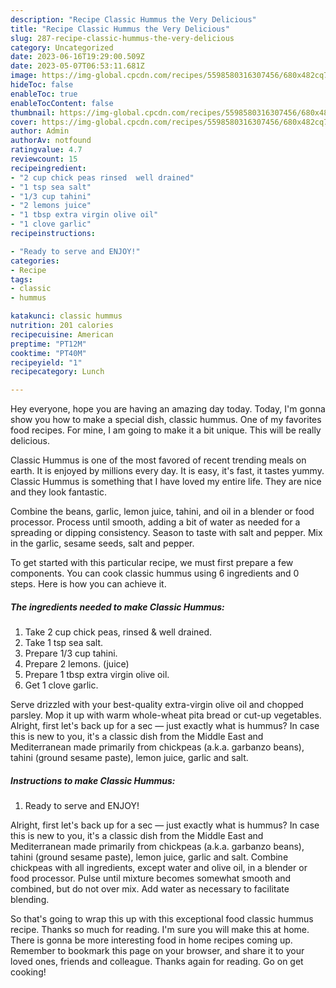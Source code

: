 ```yaml
---
description: "Recipe Classic Hummus the Very Delicious"
title: "Recipe Classic Hummus the Very Delicious"
slug: 287-recipe-classic-hummus-the-very-delicious
category: Uncategorized
date: 2023-06-16T19:29:00.509Z
date: 2023-05-07T06:53:11.681Z
image: https://img-global.cpcdn.com/recipes/5598580316307456/680x482cq70/classic-hummus-recipe-main-photo.jpg
hideToc: false
enableToc: true
enableTocContent: false
thumbnail: https://img-global.cpcdn.com/recipes/5598580316307456/680x482cq70/classic-hummus-recipe-main-photo.jpg
cover: https://img-global.cpcdn.com/recipes/5598580316307456/680x482cq70/classic-hummus-recipe-main-photo.jpg
author: Admin
authorAv: notfound
ratingvalue: 4.7
reviewcount: 15
recipeingredient:
- "2 cup chick peas rinsed  well drained"
- "1 tsp sea salt"
- "1/3 cup tahini"
- "2 lemons juice"
- "1 tbsp extra virgin olive oil"
- "1 clove garlic"
recipeinstructions:

- "Ready to serve and ENJOY!"
categories:
- Recipe
tags:
- classic
- hummus

katakunci: classic hummus 
nutrition: 201 calories
recipecuisine: American
preptime: "PT12M"
cooktime: "PT40M"
recipeyield: "1"
recipecategory: Lunch

---
```



Hey everyone, hope you are having an amazing day today. Today, I'm gonna show you how to make a special dish, classic hummus. One of my favorites food recipes. For mine, I am going to make it a bit unique. This will be really delicious.

Classic Hummus is one of the most favored of recent trending meals on earth. It is enjoyed by millions every day. It is easy, it's fast, it tastes yummy. Classic Hummus is something that I have loved my entire life. They are nice and they look fantastic.

Combine the beans, garlic, lemon juice, tahini, and oil in a blender or food processor. Process until smooth, adding a bit of water as needed for a spreading or dipping consistency. Season to taste with salt and pepper. Mix in the garlic, sesame seeds, salt and pepper.


To get started with this particular recipe, we must first prepare a few components. You can cook classic hummus using 6 ingredients and 0 steps. Here is how you can achieve it.

<!--inarticleads1-->

##### The ingredients needed to make Classic Hummus:

1. Take 2 cup chick peas, rinsed &amp; well drained.
1. Take 1 tsp sea salt.
1. Prepare 1/3 cup tahini.
1. Prepare 2 lemons. (juice)
1. Prepare 1 tbsp extra virgin olive oil.
1. Get 1 clove garlic.


Serve drizzled with your best-quality extra-virgin olive oil and chopped parsley. Mop it up with warm whole-wheat pita bread or cut-up vegetables. Alright, first let&#39;s back up for a sec — just exactly what is hummus? In case this is new to you, it&#39;s a classic dish from the Middle East and Mediterranean made primarily from chickpeas (a.k.a. garbanzo beans), tahini (ground sesame paste), lemon juice, garlic and salt. 

<!--inarticleads2-->

##### Instructions to make Classic Hummus:


1. Ready to serve and ENJOY!

Alright, first let&#39;s back up for a sec — just exactly what is hummus? In case this is new to you, it&#39;s a classic dish from the Middle East and Mediterranean made primarily from chickpeas (a.k.a. garbanzo beans), tahini (ground sesame paste), lemon juice, garlic and salt. Combine chickpeas with all ingredients, except water and olive oil, in a blender or food processor. Pulse until mixture becomes somewhat smooth and combined, but do not over mix. Add water as necessary to facilitate blending. 

So that's going to wrap this up with this exceptional food classic hummus recipe. Thanks so much for reading. I'm sure you will make this at home. There is gonna be more interesting food in home recipes coming up. Remember to bookmark this page on your browser, and share it to your loved ones, friends and colleague. Thanks again for reading. Go on get cooking!
